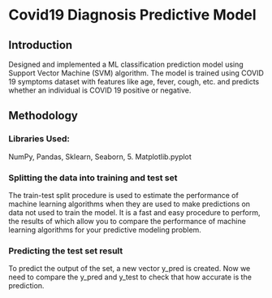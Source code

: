 # Covid19 Diagnosis Predictive Model

## Introduction
Designed and implemented a ML classification prediction model using Support Vector Machine (SVM) algorithm. The model is trained using COVID 19 symptoms dataset with features like age, fever, cough, etc. and predicts whether an individual is COVID 19 positive or negative.

## Methodology

### Libraries Used: 
NumPy, Pandas, Sklearn, Seaborn, 5.	Matplotlib.pyplot

### Splitting the data into training and test set
The train-test split procedure is used to estimate the performance of machine learning algorithms when they are used to make predictions on data not used to train the model. It is a fast and easy procedure to perform, the results of which allow you to compare the performance of machine learning algorithms for your predictive modeling problem. 

### Predicting the test set result
To predict the output of the set, a new vector y_pred is created. Now we need to compare the y_pred and y_test to check that how accurate is the prediction.


